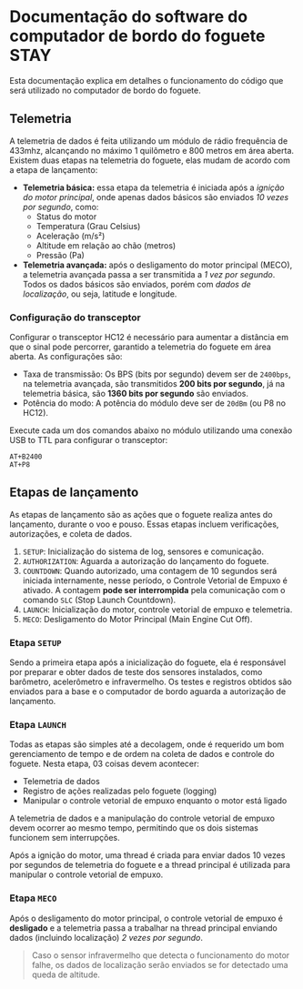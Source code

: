 # Documentação do software do computador de bordo do foguete STAY

Esta documentação explica em detalhes o funcionamento do código que será utilizado no computador de bordo do foguete.

## Telemetria

A telemetria de dados é feita utilizando um módulo de rádio frequência de 433mhz, alcançando no máximo 1 quilômetro e 800 metros em área aberta. Existem duas etapas na telemetria do foguete, elas mudam de acordo com a etapa de lançamento:

- **Telemetria básica:** essa etapa da telemetria é iniciada após a *ignição do motor principal*, onde apenas dados básicos são enviados *10 vezes por segundo*, como:
  - Status do motor
  - Temperatura (Grau Celsius)
  - Aceleração (m/s²)
  - Altitude em relação ao chão (metros)
  - Pressão (Pa)
- **Telemetria avançada:** após o desligamento do motor principal (MECO), a telemetria avançada passa a ser transmitida a *1 vez por segundo*. Todos os dados básicos são enviados, porém com *dados de localização*, ou seja, latitude e longitude.

### Configuração do transceptor

Configurar o transceptor HC12 é necessário para aumentar a distância em que o sinal pode percorrer, garantido a telemetria do foguete em área aberta. As configurações são:

- Taxa de transmissão: Os BPS (bits por segundo) devem ser de `2400bps`, na telemetria avançada, são transmitidos **200 bits por segundo**, já na telemetria básica, são **1360 bits por segundo** são enviados.
- Potência do modo: A potência do módulo deve ser de `20dBm` (ou P8 no HC12).

Execute cada um dos comandos abaixo no módulo utilizando uma conexão USB to TTL para configurar o transceptor:

```at
AT+B2400
AT+P8
```

## Etapas de lançamento

As etapas de lançamento são as ações que o foguete realiza antes do lançamento, durante o voo e pouso. Essas etapas incluem verificações, autorizações, e coleta de dados.

1. `SETUP`: Inicialização do sistema de log, sensores e comunicação.
2. `AUTHORIZATION`: Aguarda a autorização do lançamento do foguete.
3. `COUNTDOWN`: Quando autorizado, uma contagem de 10 segundos será iniciada internamente, nesse período, o Controle Vetorial de Empuxo é ativado. A contagem **pode ser interrompida** pela comunicação com o comando `SLC` (Stop Launch Countdown).
4. `LAUNCH`: Inicialização do motor, controle vetorial de empuxo e telemetria.
5. `MECO`: Desligamento do Motor Principal (Main Engine Cut Off).

### Etapa `SETUP`

Sendo a primeira etapa após a inicialização do foguete, ela é responsável por preparar e obter dados de teste dos sensores instalados, como barômetro, acelerômetro e infravermelho. Os testes e registros obtidos são enviados para a base e o computador de bordo aguarda a autorização de lançamento.

### Etapa `LAUNCH`

Todas as etapas são simples até a decolagem, onde é requerido um bom gerenciamento de tempo e de ordem na coleta de dados e controle do foguete. Nesta etapa, 03 coisas devem acontecer:

- Telemetria de dados
- Registro de ações realizadas pelo foguete (logging)
- Manipular o controle vetorial de empuxo enquanto o motor está ligado

A telemetria de dados e a manipulação do controle vetorial de empuxo devem ocorrer ao mesmo tempo, permitindo que os dois sistemas funcionem sem interrupções.

Após a ignição do motor, uma thread é criada para enviar dados 10 vezes por segundos de telemetria do foguete e a thread principal é utilizada para manipular o controle vetorial de empuxo.

### Etapa `MECO`

Após o desligamento do motor principal, o controle vetorial de empuxo é **desligado** e a telemetria passa a trabalhar na thread principal enviando dados (incluindo localização) *2 vezes por segundo*.

> Caso o sensor infravermelho que detecta o funcionamento do motor falhe, os dados de localização serão enviados se for detectado uma queda de altitude.